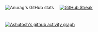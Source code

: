 ![Anurag's GitHub stats](https://github-readme-stats.vercel.app/api?username=NouXXXX&show_icons=true&theme=tokyonight)&nbsp; &nbsp;&nbsp;
[![GitHub Streak](https://github-readme-streak-stats.herokuapp.com/?user=NouXXXX&theme=dark)](https://git.io/streak-stats)
#
[![Ashutosh's github activity graph](https://activity-graph.herokuapp.com/graph?username=NouXXXX&theme=xcode)](https://github.com/NouXXXX/github-readme-activity-graph)
